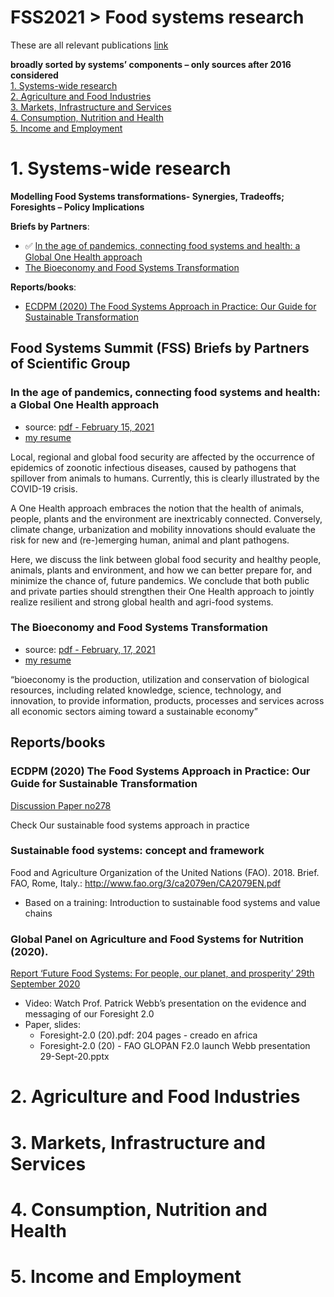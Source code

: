 # FSS2021 > Food systems research
These are all relevant publications [link](https://sc-fss2021.org/materials/publications-and-reports-of-relevance-for-food-systems-summit/)

**broadly sorted by systems’ components – only sources after 2016 considered**  
[1. Systems-wide research](#1-systems-wide-research)  
[2. Agriculture and Food Industries](#2-agriculture-and-food-industries)  
[3. Markets, Infrastructure and Services](#3-markets-infrastructure-and-services)  
[4. Consumption, Nutrition and Health](#4-consumption-nutrition-and-health)  
[5. Income and Employment](#5-income-and-employment)  

# 1. Systems-wide research
**Modelling Food Systems transformations- Synergies, Tradeoffs; Foresights – Policy Implications**

**Briefs by Partners**:
- ✅ [In the age of pandemics, connecting food systems and health: a Global One Health approach](#in-the-age-of-pandemics-connecting-food-systems-and-health-a-global-one-health-approach)
- [The Bioeconomy and Food Systems Transformation](#the-bioeconomy-and-food-systems-transformation)

**Reports/books**:
- [ECDPM (2020) The Food Systems Approach in Practice: Our Guide for Sustainable Transformation](#ecdpm-2020the-food-systems-approach-in-practice-our-guide-for-sustainable-transformation)  


## Food Systems Summit (FSS) Briefs by Partners of Scientific Group

### In the age of pandemics, connecting food systems and health: a Global One Health approach
- source: [pdf - February 15, 2021](https://sc-fss2021.org/wp-content/uploads/2021/03/FSS_Brief_Pandemics_Food_Systems_One_health.pdf)
- [my resume](./1-swr/bbposg.md#in-the-age-of-pandemics-connecting-food-systems-and-health-a-global-one-health-approach)

Local, regional and global food security are affected by the occurrence of epidemics of zoonotic infectious diseases, caused by pathogens that spillover from animals to humans. Currently, this is clearly illustrated by the COVID-19 crisis.

A One Health approach embraces the notion that the health of animals, people, plants and the environment are inextricably connected. Conversely, climate change, urbanization and mobility innovations should evaluate the risk for new and (re-)emerging human, animal and plant pathogens. 

Here, we discuss the link between global food security and healthy people, animals, plants and environment, and how we can better prepare for, and minimize the chance of, future pandemics. We conclude that both public and private parties should strengthen their One Health approach to jointly realize resilient and strong global health and agri-food systems. 


### The Bioeconomy and Food Systems Transformation
- source: [pdf - February, 17, 2021](https://sc-fss2021.org/wp-content/uploads/2021/03/FSS_Brief_Bioeconomy_and_Food_Systems_Transformation.pdf)
- [my resume](./1-swr/bbposg.md#the-bioeconomy-and-food-systems-transformation)

“bioeconomy is the production, utilization and conservation of biological resources, including related knowledge, science, technology, and innovation, to provide information, products, processes and services across all economic sectors aiming toward a sustainable economy”


## Reports/books
### ECDPM (2020) The Food Systems Approach in Practice: Our Guide for Sustainable Transformation
[Discussion Paper no278](https://ecdpm.org/wp-content/uploads/Food-Systems-Approach-In-Practice-Guide-For-Sustainable-Transformation-ECDPM-Discussion-Paper-278-2020.pdf)

Check Our sustainable food systems approach in practice
 
### Sustainable food systems: concept and framework
Food and Agriculture Organization of the United Nations (FAO). 2018. Brief. FAO, Rome, Italy.: http://www.fao.org/3/ca2079en/CA2079EN.pdf
- Based on a training: Introduction to sustainable food systems and value chains

### Global Panel on Agriculture and Food Systems for Nutrition (2020).
[Report ‘Future Food Systems: For people, our planet, and prosperity’ 29th September 2020](https://www.glopan.org/foresight2/)

- Video: Watch Prof. Patrick Webb’s presentation on the evidence and messaging of our Foresight 2.0
- Paper, slides:
  - Foresight-2.0 (20).pdf: 204 pages - creado en africa
  - Foresight-2.0 (20) - FAO GLOPAN F2.0 launch Webb presentation 29-Sept-20.pptx

# 2. Agriculture and Food Industries

# 3. Markets, Infrastructure and Services

# 4. Consumption, Nutrition and Health

# 5. Income and Employment
